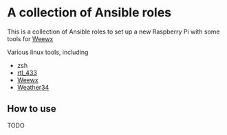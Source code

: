 # A collection of Ansible roles 

This is a collection of Ansible roles to set up a new Raspberry Pi with some tools for [Weewx](https://www.weewx.com/)

Various linux tools, including 
- zsh 
- [rtl_433](https://github.com/merbanan/rtl_433)
- [Weewx](https://www.weewx.com/)
- [Weather34](https://github.com/steepleian/weewx-Weather34)


## How to use

TODO
